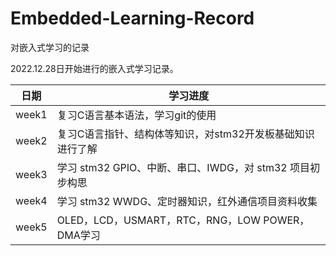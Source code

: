 # Embedded-Learning-Record
对嵌入式学习的记录

2022.12.28日开始进行的嵌入式学习记录。

| 日期  | 学习进度                                                   |
| ----- | ---------------------------------------------------------- |
| week1 | 复习C语言基本语法，学习git的使用                           |
| week2 | 复习C语言指针、结构体等知识，对stm32开发板基础知识进行了解 |
| week3 | 学习 stm32 GPIO、中断、串口、IWDG，对 stm32 项目初步构思   |
| week4 | 学习 stm32 WWDG、定时器知识，红外通信项目资料收集          |
| week5 | OLED，LCD，USMART，RTC，RNG，LOW POWER，DMA学习            |
